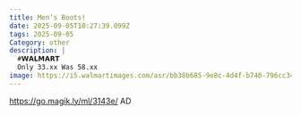 ```yaml
---
title: Men’s Boots!
date: 2025-09-05T10:27:39.099Z
tags: 2025-09-05
Category: other
description: |
  #𝗪𝗔𝗟𝗠𝗔𝗥𝗧 
  Only 33.xx Was 58.xx
image: https://i5.walmartimages.com/asr/bb38b685-9e8c-4d4f-b740-796cc34e3261.7a27560d544a67bc8daa5be78612aaf9.jpeg?odnHeight=2000&odnWidth=2000&odnBg=FFFFFF
---
```

https://go.magik.ly/ml/3143e/
AD